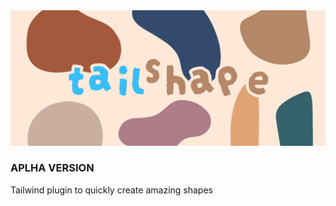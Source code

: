<img src="./tailshape-bg.png?raw=true" />

### APLHA VERSION

Tailwind plugin to quickly create amazing shapes
